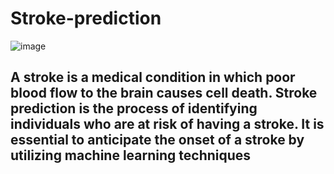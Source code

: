 # Stroke-prediction

![image](https://github.com/osama-alani/Stroke-prediction/assets/133378136/172c9e0a-7b69-424b-982b-77b6ed28af36)
## A stroke is a medical condition in which poor blood flow to the brain causes cell death. Stroke prediction is the process of identifying individuals who are at risk of having a stroke. It is essential to anticipate the onset of a stroke by utilizing machine learning techniques
